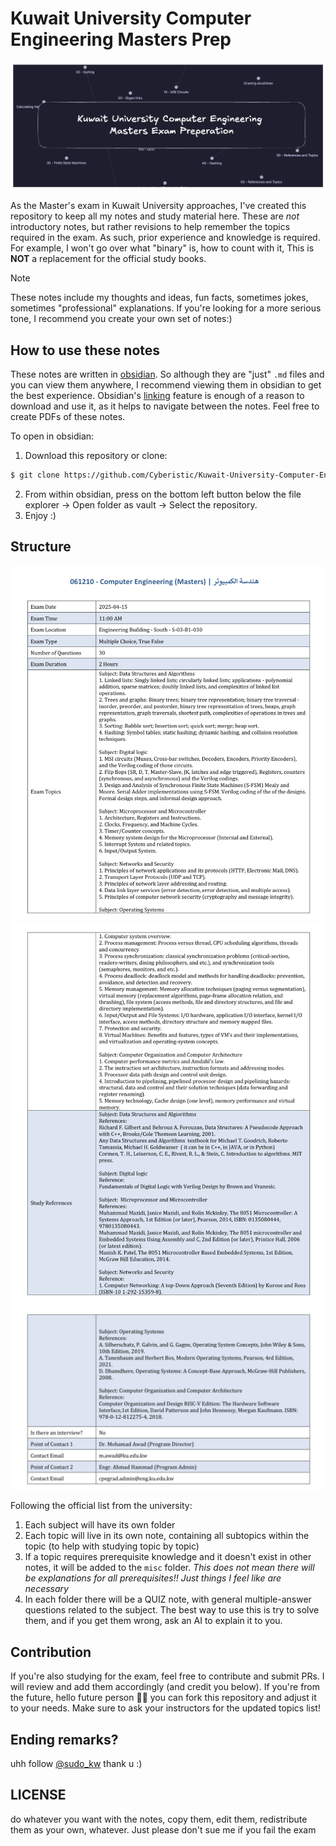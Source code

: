 # Kuwait University Computer Engineering Masters Prep

![attachments/README-HEADER.png](attachments/README-HEADER.png)

As the Master's exam in Kuwait University approaches, I've created this repository to keep all my notes and study material here. These are *not* introductory notes, but rather revisions to help remember the topics required in the exam. As such, prior experience and knowledge is required. For example, I won't go over what "binary" is, how to count with it, This is **NOT** a replacement for the official study books.



> [!Note] 
> These notes include my thoughts and ideas, fun facts, sometimes jokes, sometimes "professional" explanations. 
> If you're looking for a more serious tone, I recommend you create your own set of notes:)

## How to use these notes
These notes are written in [obsidian](https://obsidian.md/). So although they are "just" `.md` files and you can view them anywhere, I recommend viewing them in obsidian to get the best experience. Obsidian's [linking](https://help.obsidian.md/links) feature is enough of a reason to download and use it, as it helps to navigate between the notes. Feel free to create PDFs of these notes.

To open in obsidian:
1. Download this repository or clone:
```bash
$ git clone https://github.com/Cyberistic/Kuwait-University-Computer-Engineering-Masters-Prep-2025
```
2. From within obsidian, press on the bottom left button below the file explorer -> Open folder as vault -> Select the repository.
3. Enjoy :)

## Structure


![Official-List.jpeg](attachments/Official-List.jpeg)
![Official-List-1.jpeg](attachments/Official-List-1.jpeg)
![Official-List-2.jpeg](attachments/Official-List-2.jpeg)

Following the official list from the university: 
1. Each subject will have its own folder
2. Each topic will live in its own note, containing all subtopics within the topic (to help with studying topic by topic)
3. If a topic requires prerequisite knowledge and it doesn't exist in other notes, it will be added to the `misc` folder. *This does not mean there will be explanations for all prerequisites!! Just things I feel like are necessary*
4. In each folder there will be a QUIZ note, with general multiple-answer questions related to the subject. The best way to use this is try to solve them, and if you get them wrong, ask an AI to explain it to you.


## Contribution 
If you're also studying for the exam, feel free to contribute and submit PRs. I will review and add them accordingly (and credit you below). If you're from the future, hello future person 👋🏻 you can fork this repository and adjust it to your needs. Make sure to ask your instructors for the updated topics list!

## Ending remarks?
uhh follow [@sudo_kw](https://instagram.com/@sudo_kw) thank u :)


## LICENSE
do whatever you want with the notes, copy them, edit them, redistribute them as your own, whatever. Just please don't sue me if you fail the exam
